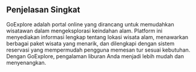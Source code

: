 ## Penjelasan Singkat

GoExplore adalah portal online yang dirancang untuk memudahkan wisatawan dalam mengeksplorasi keindahan alam. Platform ini menyediakan informasi lengkap tentang lokasi wisata alam, menawarkan berbagai paket wisata yang menarik, dan dilengkapi dengan sistem reservasi yang mempermudah pengguna memesan tur sesuai kebutuhan. Dengan GoExplore, pengalaman liburan Anda menjadi lebih mudah dan menyenangkan.
